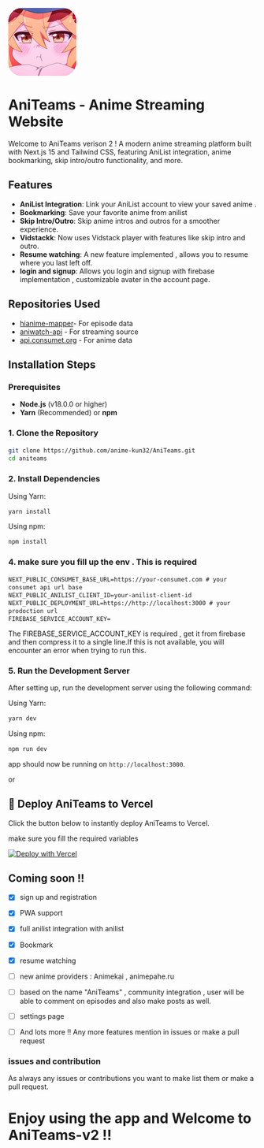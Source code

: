 ![Logo](public/aniteams-logo.png)

# AniTeams - Anime Streaming Website



Welcome to AniTeams verison 2 ! A modern anime streaming platform built with Next.js 15 and Tailwind CSS, featuring AniList integration, anime bookmarking, skip intro/outro functionality, and more.

## Features

- **AniList Integration**: Link your AniList account to view your saved anime .
- **Bookmarking**: Save your favorite anime from anilist 
- **Skip Intro/Outro**: Skip anime intros and outros for a smoother experience.
- **Vidstackk**: Now uses Vidstack player with features like skip intro and outro.
- **Resume watching**: A new feature implemented , allows you to resume where you last left off.
- **login and signup**: Allows you login and signup with firebase implementation , customizable avater in the account page.
  
## Repositories Used

   - [hianime-mapper](https://github.com/IrfanKhan66/hianime-mapper)- For episode data 
   - [aniwatch-api](https://github.com/ghoshRitesh12/aniwatch-api) - For streaming source 
   - [api.consumet.org](https://github.com/consumet/api.consumet.org) - For anime data

## Installation Steps

### Prerequisites

- **Node.js** (v18.0.0 or higher)
- **Yarn** (Recommended) or **npm**

### 1. Clone the Repository

```bash
git clone https://github.com/anime-kun32/AniTeams.git
cd aniteams
```

### 2. Install Dependencies

Using Yarn:

```bash
yarn install
```

Using npm:

```bash
npm install
```
### 4. make sure you fill up the env . This is required 
```.env
NEXT_PUBLIC_CONSUMET_BASE_URL=https://your-consumet.com # your consumet api url base 
NEXT_PUBLIC_ANILIST_CLIENT_ID=your-anilist-client-id
NEXT_PUBLIC_DEPLOYMENT_URL=https://http://localhost:3000 # your prodoction url
FIREBASE_SERVICE_ACCOUNT_KEY=

```
The FIREBASE_SERVICE_ACCOUNT_KEY is required , get it from firebase and then compress it to a single line.If this is not available, you will encounter an error when trying to run this.


### 5. Run the Development Server

After setting up, run the development server using the following command:

Using Yarn:

```bash
yarn dev
```

Using npm:

```bash
npm run dev
```
app should now be running on `http://localhost:3000`.

 or 

 ## 🚀 Deploy AniTeams to Vercel

Click the button below to instantly deploy AniTeams to Vercel.  

make sure you fill the required variables 

[![Deploy with Vercel](https://vercel.com/button)](https://vercel.com/new/clone?repository-url=https://github.com/anime-kun32/AniTeams&env=FIREBASE_API_KEY)


 

## Coming soon !!
- [x] sign up and registration
- [x] PWA support 
- [x] full anilist integration with anilist
- [x] Bookmark
- [x] resume watching
- [ ] new anime providers  : Animekai , animepahe.ru
- [ ] based on the name "AniTeams" , community integration , user will be able to comment on episodes and also make posts as well.
- [ ] settings page 
- [ ] And lots more !! Any more features mention in issues or make a pull request 


### issues and contribution 
As always any issues or contributions you want to make list them or make a pull request.

#  Enjoy using the app and Welcome to AniTeams-v2 !!
